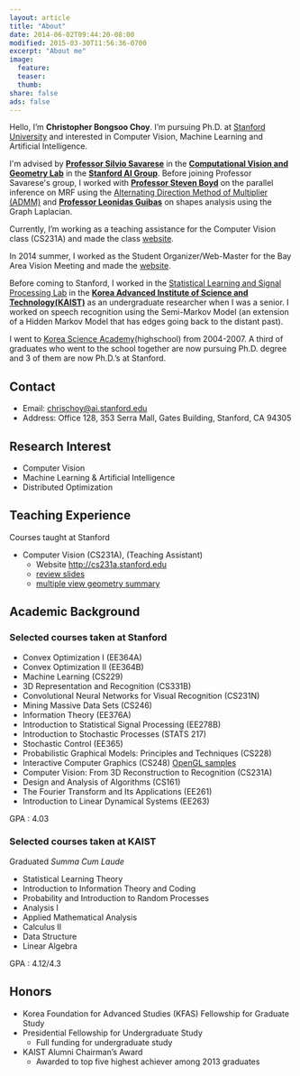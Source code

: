 ```yaml
---
layout: article
title: "About"
date: 2014-06-02T09:44:20-08:00
modified: 2015-03-30T11:56:36-0700
excerpt: "About me"
image:
  feature:
  teaser:
  thumb:
share: false
ads: false
---
```


Hello, I’m <b>Christopher Bongsoo Choy</b>. I’m pursuing Ph.D. at <a
target="_blank" href="http://www.stanford.edu/">Stanford University</a> and
interested in Computer Vision, Machine Learning and Artificial Intelligence.

I'm advised by <a href="http://cvgl.stanford.edu/silvio/"><b>Professor Silvio
Savarese</b></a> in the <a href="http://cvgl.stanford.edu/"><b>Computational
Vision and Geometry Lab</b></a> in the <a
href="http://ai.stanford.edu"><b>Stanford AI Group</b></a>. Before joining
Professor Savarese's group, I worked with <a
href="http://www.stanford.edu/~boyd/"><b>Professor Steven Boyd</b></a> on the
parallel inference on MRF using the <a
href="http://stanford.edu/~boyd/admm.html">Alternating Direction Method of
Multiplier (ADMM)</a> and <a href="http://geometry.stanford.edu"><b>Professor
Leonidas Guibas</b></a> on shapes analysis using the Graph Laplacian.

Currently, I’m working as a teaching assistance for the Computer Vision class
(CS231A) and made the class <a href="http://cs231a.stanford.edu/">website</a>.

In 2014 summer, I worked as the Student Organizer/Web-Master for the Bay Area
Vision Meeting and made the <a
href="http://cvgl.stanford.edu/BAVM14">website</a>. 

Before coming to Stanford, I worked in the <a
href="http://slsp.kaist.ac.kr/">Statistical Learning and Signal Processing
Lab</a> in the <a href="www.kaist.ac.kr"><b>Korea Advanced Institute of Science
and Technology(KAIST)</b></a> as an undergraduate researcher when I was a
senior. I worked on speech recognition using the Semi-Markov Model (an
extension of a Hidden Markov Model that has edges going back to the distant
past).

I went to [Korea Science
Academy](http://en.wikipedia.org/wiki/Korea_Science_Academy_of_KAIST)(highschool)
from 2004-2007. A third of graduates who went to the school together are now
pursuing Ph.D. degree and 3 of them are now Ph.D.’s at Stanford.

## Contact

- Email: <chrischoy@ai.stanford.edu>
- Address: Office 128, 353 Serra Mall, Gates Building, Stanford, CA 94305 

## Research Interest

- Computer Vision
- Machine Learning & Artificial Intelligence
- Distributed Optimization

## Teaching Experience

Courses taught at Stanford

- Computer Vision (CS231A), (Teaching Assistant)
    - Website <http://cs231a.stanford.edu>
    - <a href="http://chrischoy.github.io/blog/research/cs231a-review-session/">review slides</a>
    - <a href="http://chrischoy.github.io/blog/research/multiple-view-geometry/">multiple view geometry summary</a>

## Academic Background

### Selected courses taken at Stanford 

- Convex Optimization I (EE364A)
- Convex Optimization II (EE364B)
- Machine Learning (CS229)
- 3D Representation and Recognition (CS331B)
- Convolutional Neural Networks for Visual Recognition (CS231N)
- Mining Massive Data Sets (CS246)
- Information Theory (EE376A)
- Introduction to Statistical Signal Processing (EE278B)
- Introduction to Stochastic Processes (STATS 217)
- Stochastic Control (EE365)
- Probabilistic Graphical Models: Principles and Techniques (CS228)
- Interactive Computer Graphics (CS248) <a href="http://chrischoy.github.io/blog/lectures/cs248-interactive-graphics/">OpenGL samples</a>
- Computer Vision: From 3D Reconstruction to Recognition (CS231A)
- Design and Analysis of Algorithms (CS161)
- The Fourier Transform and Its Applications (EE261)
- Introduction to Linear Dynamical Systems (EE263)

GPA : 4.03

### Selected courses taken at KAIST

Graduated *Summa Cum Laude*

- Statistical Learning Theory
- Introduction to Information Theory and Coding
- Probability and Introduction to Random Processes
- Analysis I
- Applied Mathematical Analysis
- Calculus II
- Data Structure
- Linear Algebra

GPA : 4.12/4.3

## Honors

- Korea Foundation for Advanced Studies (KFAS) Fellowship for Graduate Study
- Presidential Fellowship for Undergraduate Study
    - Full funding for undergraduate study
- KAIST Alumni Chairman’s Award
    - Awarded to top five highest achiever among 2013 graduates
